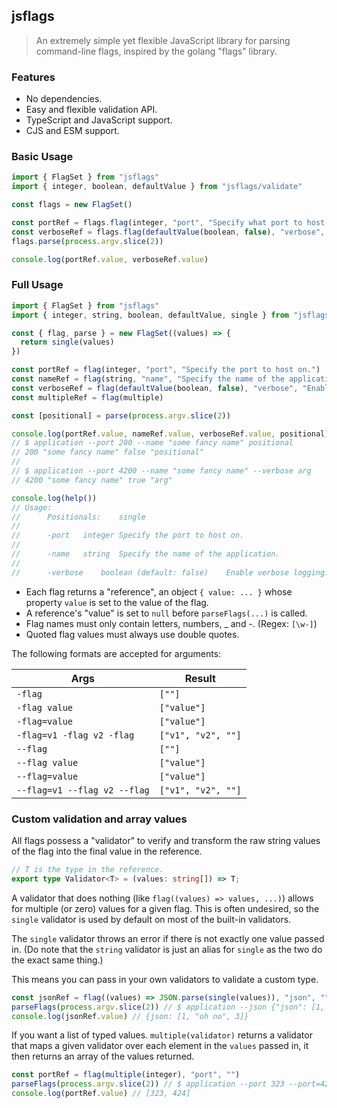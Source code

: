 ## jsflags

> An extremely simple yet flexible JavaScript library for parsing command-line flags, inspired by the golang "flags" library.

### Features

- No dependencies.
- Easy and flexible validation API.
- TypeScript and JavaScript support.
- CJS and ESM support.

### Basic Usage

```typescript
import { FlagSet } from "jsflags"
import { integer, boolean, defaultValue } from "jsflags/validate"

const flags = new FlagSet()

const portRef = flags.flag(integer, "port", "Specify what port to host on.")
const verboseRef = flags.flag(defaultValue(boolean, false), "verbose", "Enable verbose logging.")
flags.parse(process.argv.slice(2))

console.log(portRef.value, verboseRef.value)
```

### Full Usage

```typescript
import { FlagSet } from "jsflags"
import { integer, string, boolean, defaultValue, single } from "jsflags/validate"

const { flag, parse } = new FlagSet((values) => {
  return single(values)
})

const portRef = flag(integer, "port", "Specify the port to host on.")
const nameRef = flag(string, "name", "Specify the name of the application.")
const verboseRef = flag(defaultValue(boolean, false), "verbose", "Enable verbose logging. (default: false)")
const multipleRef = flag(multiple)

const [positional] = parse(process.argv.slice(2))

console.log(portRef.value, nameRef.value, verboseRef.value, positional)
// $ application --port 200 --name "some fancy name" positional
// 200 "some fancy name" false "positional"
// 
// $ application --port 4200 --name "some fancy name" --verbose arg
// 4200 "some fancy name" true "arg"

console.log(help())
// Usage:
//   	Positionals:	single
//
//   	-port	integer	Specify the port to host on.
//
//   	-name	string	Specify the name of the application.
//
//   	-verbose	boolean (default: false)	Enable verbose logging. (default: false)
```

- Each flag returns a "reference", an object `{ value: ... }` whose property `value` is set to the value of the flag.
- A reference's "value" is set to `null` before `parseFlags(...)` is called.
- Flag names must only contain letters, numbers, _ and -. (Regex: `[\w-]`)
- Quoted flag values must always use double quotes.

The following formats are accepted for arguments:

| Args | Result |
| --- | --- |
| `-flag` | `[""]` |
| `-flag value` | `["value"]` |
| `-flag=value` | `["value"]` |
| `-flag=v1 -flag v2 -flag` | `["v1", "v2", ""]` |
| `--flag` | `[""]` |
| `--flag value` | `["value"]` |
| `--flag=value` | `["value"]` |
| `--flag=v1 --flag v2 --flag` | `["v1", "v2", ""]` |

### Custom validation and array values

All flags possess a "validator" to verify and transform the raw string values of the flag into the final value in the reference.

```typescript
// T is the type in the reference.
export type Validator<T> = (values: string[]) => T;
```

A validator that does nothing (like `flag((values) => values, ...)`) allows for multiple (or zero) values for a given flag. This is often undesired, so the `single` validator is used by default on most of the built-in validators.

The `single` validator throws an error if there is not exactly one value passed in. (Do note that the `string` validator is just an alias for `single` as the two do the exact same thing.)

This means you can pass in your own validators to validate a custom type.

```typescript
const jsonRef = flag((values) => JSON.parse(single(values)), "json", "")
parseFlags(process.argv.slice(2)) // $ application --json {"json": [1, "oh no", 3]}
console.log(jsonRef.value) // {json: [1, "oh no", 3]}
```

If you want a list of typed values. `multiple(validator)` returns a validator that maps a given validator over each element in the `values` passed in, it then returns an array of the values returned.

```typescript
const portRef = flag(multiple(integer), "port", "")
parseFlags(process.argv.slice(2)) // $ application --port 323 --port=424
console.log(portRef.value) // [323, 424]
```

